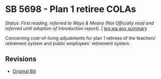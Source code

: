 # SB 5698 - Plan 1 retiree COLAs
*Status: First reading, referred to Ways & Means (Not Officially read and referred until adoption of Introduction report).* | [leg.wa.gov summary](https://app.leg.wa.gov/billsummary?BillNumber=5698&Year=2021)

Concerning cost-of-living adjustments for plan 1 retirees of the teachers' retirement system and public employees' retirement system.

## Revisions
* [Original Bill](1/)